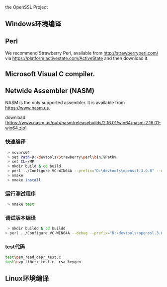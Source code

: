 the OpenSSL Project

## Windows环境编译
## Perl

We recommend Strawberry Perl, available from <http://strawberryperl.com/>  
via <https://platform.activestate.com/ActiveState> and then download it.  

## Microsoft Visual C compiler.

## Netwide Assembler (NASM)

NASM is the only supported assembler. It is available from <https://www.nasm.us>.

download [https://www.nasm.us/pub/nasm/releasebuilds/2.16.01/win64/nasm-2.16.01-win64.zip]

### 快速编译

```bash
 > vcvars64
 > set Path=D:\devtools\Strawberry\perl\bin;%Path%
 > set CL=/MP
 > mkdir build & cd build
 > perl ../Configure VC-WIN64A --prefix="D:\devtools\openssl.3.0.8" --openssldir="D:\devtools\openssl.3.0.8\SSL"
 > nmake
 > nmake install
```

### 运行测试程序
```bash
 > nmake test
 ```

### 调试版本编译

```bash
 > mkdir buildd & cd buildd
> perl ../Configure VC-WIN64A --debug --prefix="D:\devtools\openssl.3.0.8d" --openssldir="D:\devtools\openssl.3.0.8d\SSL"
```

### test代码
```bash
test\pem_read_depr_test.c
test\evp_libctx_test.c  rsa_keygen
```

## Linux环境编译



